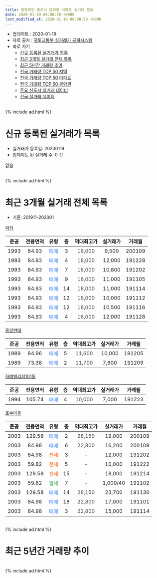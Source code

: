 ```yaml
---
title: 충청북도 충주시 문화동 아파트 실거래 정보
date: 2020-01-19 06:08:58 +0900
last_modified_at: 2020-01-19 06:08:58 +0900
---
```


* 업데이트 : 2020-01-19
* 자료 출처 : [국토교통부 실거래가 공개시스템](http://rt.molit.go.kr)
* 바로 가기
    * [신규 등록된 실거래가 목록](#신규-등록된-실거래가-목록)
    * [최근 3개월 실거래 전체 목록](#최근-3개월-실거래-전체-목록)
    * [최근 5년간 거래량 추이](#최근-5년간-거래량-추이)
    * [전국 거래량 TOP 50 지역](https://apt-info.github.io/apt-trade-info/최근-3개월-전국에서-가장-거래가-많이-발생한-지역)
    * [전국 거래량 TOP 50 아파트](https://apt-info.github.io/apt-trade-info/최근-3개월-전국에서-가장-거래가-많이-발생한-아파트)
    * [전국 거래량 TOP 50 분양권](https://apt-info.github.io/apt-trade-info/최근-3개월-전국에서-가장-거래가-많이-발생한-분양권)
    * [주요 신도시 실거래 데이터](https://apt-info.github.io/apt-trade-info/주요-신도시)
    * [전국 실거래 데이터](https://apt-info.github.io/apt-trade-info/전국)
<br>
{% include ad.html %}
<br>

# 신규 등록된 실거래가 목록
* 실거래가 등록일: 20200119
* 업데이트 된 실거래 수: 0 건

없음

<br>
{% include ad.html %}
<br>

# 최근 3개월 실거래 전체 목록
* 기준: 201911-202001


[럭키](https://search.naver.com/search.naver?query=%EC%B6%A9%EC%B2%AD%EB%B6%81%EB%8F%84+%EC%B6%A9%EC%A3%BC%EC%8B%9C+%EB%AC%B8%ED%99%94%EB%8F%99+%EB%9F%AD%ED%82%A4)

|준공|전용면적|유형|층|역대최고가|실거래가|거래월|
|:---:|:---:|:---:|:---:|:---:|:---:|:---:|
|1993|84.93|<span style="color:#4285f3">매매</span>|3|<span style="color:#444444">18,000</span>|9,500|200109|
|1993|84.93|<span style="color:#4285f3">매매</span>|4|<span style="color:#444444">18,000</span>|12,000|191228|
|1993|84.93|<span style="color:#4285f3">매매</span>|7|<span style="color:#444444">18,000</span>|10,800|191202|
|1993|84.93|<span style="color:#4285f3">매매</span>|9|<span style="color:#444444">18,000</span>|11,000|191105|
|1993|84.93|<span style="color:#4285f3">매매</span>|14|<span style="color:#444444">18,000</span>|11,000|191114|
|1993|84.93|<span style="color:#4285f3">매매</span>|12|<span style="color:#444444">18,000</span>|10,000|191112|
|1993|84.93|<span style="color:#4285f3">매매</span>|12|<span style="color:#444444">18,000</span>|10,500|191116|
|1993|84.93|<span style="color:#4285f3">매매</span>|4|<span style="color:#444444">18,000</span>|12,000|191128|

[중앙현대](https://search.naver.com/search.naver?query=%EC%B6%A9%EC%B2%AD%EB%B6%81%EB%8F%84+%EC%B6%A9%EC%A3%BC%EC%8B%9C+%EB%AC%B8%ED%99%94%EB%8F%99+%EC%A4%91%EC%95%99%ED%98%84%EB%8C%80)

|준공|전용면적|유형|층|역대최고가|실거래가|거래월|
|:---:|:---:|:---:|:---:|:---:|:---:|:---:|
|1989|84.96|<span style="color:#4285f3">매매</span>|5|<span style="color:#444444">11,600</span>|10,000|191205|
|1989|73.38|<span style="color:#4285f3">매매</span>|2|<span style="color:#444444">11,700</span>|7,600|191209|

[하예빌리지101동](https://search.naver.com/search.naver?query=%EC%B6%A9%EC%B2%AD%EB%B6%81%EB%8F%84+%EC%B6%A9%EC%A3%BC%EC%8B%9C+%EB%AC%B8%ED%99%94%EB%8F%99+%ED%95%98%EC%98%88%EB%B9%8C%EB%A6%AC%EC%A7%80101%EB%8F%99)

|준공|전용면적|유형|층|역대최고가|실거래가|거래월|
|:---:|:---:|:---:|:---:|:---:|:---:|:---:|
|1994|105.74|<span style="color:#4285f3">매매</span>|4|<span style="color:#444444">10,000</span>|7,000|191223|

[호수마을](https://search.naver.com/search.naver?query=%EC%B6%A9%EC%B2%AD%EB%B6%81%EB%8F%84+%EC%B6%A9%EC%A3%BC%EC%8B%9C+%EB%AC%B8%ED%99%94%EB%8F%99+%ED%98%B8%EC%88%98%EB%A7%88%EC%9D%84)

|준공|전용면적|유형|층|역대최고가|실거래가|거래월|
|:---:|:---:|:---:|:---:|:---:|:---:|:---:|
|2003|129.58|<span style="color:#4285f3">매매</span>|2|<span style="color:#444444">28,150</span>|19,000|200109|
|2003|84.98|<span style="color:#4285f3">매매</span>|6|<span style="color:#444444">22,800</span>|16,200|200109|
|2003|84.98|<span style="color:#ff5a00">전세</span>|3|<span style="color:#444444">-</span>|12,000|191202|
|2003|59.82|<span style="color:#ff5a00">전세</span>|5|<span style="color:#444444">-</span>|10,000|191222|
|2003|129.58|<span style="color:#ff5a00">전세</span>|15|<span style="color:#444444">-</span>|18,000|191214|
|2003|59.82|<span style="color:#34a853">월세</span>|7|<span style="color:#444444">-</span>|1,000/40|191102|
|2003|129.58|<span style="color:#4285f3">매매</span>|14|<span style="color:#444444">28,150</span>|23,700|191130|
|2003|84.98|<span style="color:#4285f3">매매</span>|18|<span style="color:#444444">22,800</span>|17,000|191101|
|2003|84.98|<span style="color:#4285f3">매매</span>|3|<span style="color:#444444">22,800</span>|15,000|191114|


<br>
{% include ad.html %}
<br>

# 최근 5년간 거래량 추이


<div style="width:100%;">
    <canvas id="deal_progress" height="200"></canvas>
</div>

<script>
new Chart(document.getElementById("deal_progress"), {
    type: 'line',
    data: {
        labels: ['201501','201502','201503','201504','201505','201506','201507','201508','201509','201510','201511','201512','201601','201602','201603','201604','201605','201606','201607','201608','201609','201610','201611','201612','201701','201702','201703','201704','201705','201706','201707','201708','201709','201710','201711','201712','201801','201802','201803','201804','201805','201806','201807','201808','201809','201810','201811','201812','201901','201902','201903','201904','201905','201906','201907','201908','201909','201910','201911','201912','202001'],
        datasets: [{
            label: '매매',
            pointRadius: 1,
            data: [2, 2, 9, 3, 4, 3, 7, 5, 12, 9, 10, 2, 2, 2, 4, 8, 5, 4, 11, 3, 8, 8, 6, 1, 2, 8, 3, 3, 4, 4, 3, 1, 2, 3, 7, 5, 4, 3, 3, 3, 5, 2, 0, 2, 4, 2, 4, 2, 3, 1, 7, 3, 5, 8, 4, 9, 10, 15, 8, 5, 3],
            borderColor: "rgba(255, 201, 14, 1)",
            backgroundColor: "rgba(255, 201, 14, 0.5)",
            fill: false,
            lineTension: 0
        },{
            label: '전월세',
            pointRadius: 1,
            data: [4, 0, 4, 2, 2, 1, 1, 1, 0, 2, 1, 2, 2, 1, 1, 1, 0, 2, 0, 3, 4, 2, 2, 0, 0, 2, 1, 3, 3, 1, 0, 0, 2, 1, 3, 1, 0, 2, 1, 1, 0, 0, 2, 2, 2, 2, 1, 0, 2, 1, 9, 2, 0, 1, 2, 0, 2, 3, 1, 3, 0],
            borderColor: "rgba(0, 141, 185, 1)",
            backgroundColor: "rgba(0, 141, 185, 0.5)",
            fill: false,
            lineTension: 0
        }
        ]
    },
    options: {
        responsive: true,
        title: {
            display: false
        },
        tooltips: {
            mode: 'index',
            intersect: false
        },
        hover: {
            mode: 'nearest',
            intersect: true
        },
        scales: {
            xAxes: [{
                display: true,
                scaleLabel: {
                    display: true,
                    labelString: '년/월'
                }
            }],
            yAxes: [{
                display: true,
                ticks: {
                    suggestedMin: 0,
                },
                scaleLabel: {
                    display: true,
                    labelString: '실거래 수'
                }
            }]
        }
    }
});

</script>


<br>
{% include ad.html %}
<br>

